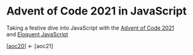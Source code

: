 # Advent of Code 2021 in JavaScript

Taking a festive dive into JavaScript with the [Advent of Code 2021](https://adventofcode.com/2021)  
and [Eloquent JavaScript](https://eloquentjavascript.net/)


[[aoc20](https://github.com/codybartfast/aoc20)] <- [aoc21]
